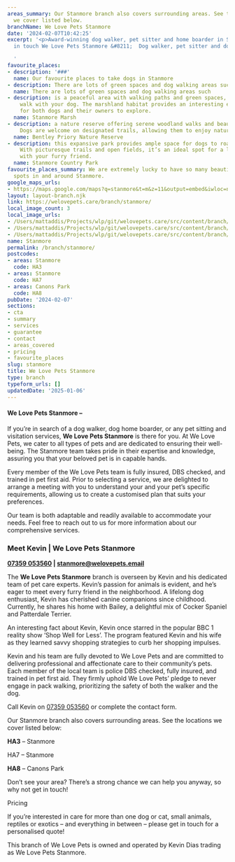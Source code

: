 ```yaml
---
areas_summary: Our Stanmore branch also covers surrounding areas. See the locations
  we cover listed below.
branchName: We Love Pets Stanmore
date: '2024-02-07T10:42:25'
excerpt: '<p>Award-winning dog walker, pet sitter and home boarder in Stanmore Get
  in touch We Love Pets Stanmore &#8211;  Dog walker, pet sitter and dog boarder&hellip;</p>

  '
favourite_places:
- description: '###'
  name: Our favourite places to take dogs in Stanmore
- description: There are lots of green spaces and dog walking areas such as;
  name: There are lots of green spaces and dog walking areas such
- description: is a peaceful area with walking paths and green spaces, a perfect relaxing
    walk with your dog. The marshland habitat provides an interesting environment
    for both dogs and their owners to explore.
  name: Stanmore Marsh
- description: a nature reserve offering serene woodland walks and beautiful scenery.
    Dogs are welcome on designated trails, allowing them to enjoy nature to the fullest.
  name: Bentley Priory Nature Reserve
- description: this expansive park provides ample space for dogs to roam and explore.
    With picturesque trails and open fields, it’s an ideal spot for a leisurely stroll
    with your furry friend.
  name: Stanmore Country Park
favourite_places_summary: We are extremely lucky to have so many beautiful dog walking
  spots in and around Stanmore.
google_maps_urls:
- https://maps.google.com/maps?q=stanmore&t=m&z=11&output=embed&iwloc=near
layout: layout-branch.njk
link: https://welovepets.care/branch/stanmore/
local_image_count: 3
local_image_urls:
- /Users/mattaddis/Projects/wlp/git/welovepets.care/src/content/branch/images/stanmore/Dog-Walker.jpg
- /Users/mattaddis/Projects/wlp/git/welovepets.care/src/content/branch/images/stanmore/kevin.jpeg
- /Users/mattaddis/Projects/wlp/git/welovepets.care/src/content/branch/images/stanmore/Kevin-Dias-WLP-Harrow-scaled.jpg
name: Stanmore
permalink: /branch/stanmore/
postcodes:
- areas: Stanmore
  code: HA3
- areas: Stanmore
  code: HA7
- areas: Canons Park
  code: HA8
pubDate: '2024-02-07'
sections:
- cta
- summary
- services
- guarantee
- contact
- areas_covered
- pricing
- favourite_places
slug: stanmore
title: We Love Pets Stanmore
type: branch
typeform_urls: []
updatedDate: '2025-01-06'
---
```


#### **We Love Pets Stanmore –**

If you’re in search of a dog walker, dog home boarder, or any pet sitting and visitation services, **We Love Pets Stanmore** is there for you. At We Love Pets, we cater to all types of pets and are dedicated to ensuring their well-being. The Stanmore team takes pride in their expertise and knowledge, assuring you that your beloved pet is in capable hands.

Every member of the We Love Pets team is fully insured, DBS checked, and trained in pet first aid. Prior to selecting a service, we are delighted to arrange a meeting with you to understand your and your pet’s specific requirements, allowing us to create a customised plan that suits your preferences.

Our team is both adaptable and readily available to accommodate your needs. Feel free to reach out to us for more information about our comprehensive services.

### **Meet Kevin | We Love Pets Stanmore**

**[07359 053560](tel:07359053560) | [stanmore@welovepets.email](mailto:stanmore@welovepets.email)**

The **We Love Pets Stanmore** branch is overseen by Kevin and his dedicated team of pet care experts. Kevin’s passion for animals is evident, and he’s eager to meet every furry friend in the neighborhood. A lifelong dog enthusiast, Kevin has cherished canine companions since childhood. Currently, he shares his home with Bailey, a delightful mix of Cocker Spaniel and Patterdale Terrier.

An interesting fact about Kevin, Kevin once starred in the popular BBC 1 reality show ‘Shop Well for Less’. The program featured Kevin and his wife as they learned savvy shopping strategies to curb her shopping impulses.

Kevin and his team are fully devoted to We Love Pets and are committed to delivering professional and affectionate care to their community’s pets. Each member of the local team is police DBS checked, fully insured, and trained in pet first aid. They firmly uphold We Love Pets’ pledge to never engage in pack walking, prioritizing the safety of both the walker and the dog.

Call Kevin on [07359 053560](tel:07359053560) or complete the contact form.

Our Stanmore branch also covers surrounding areas. See the locations we cover listed below:

**HA3** – Stanmore

HA7 – Stanmore

**HA8** – Canons Park

Don’t see your area? There’s a strong chance we can help you anyway, so why not get in touch!

Pricing

If you’re interested in care for more than one dog or cat, small animals, reptiles or exotics – and everything in between – please get in touch for a personalised quote!

This branch of We Love Pets is owned and operated by Kevin Dias trading as We Love Pets Stanmore.

